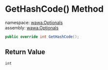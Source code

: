 # GetHashCode\(\) Method

namespace: [wawa\.Optionals](../../wawa.Optionals.md)<br />
assembly: [wawa\.Optionals](../../../wawa.Optionals.md)



```csharp
public override int GetHashCode();
```

## Return Value

`int`



